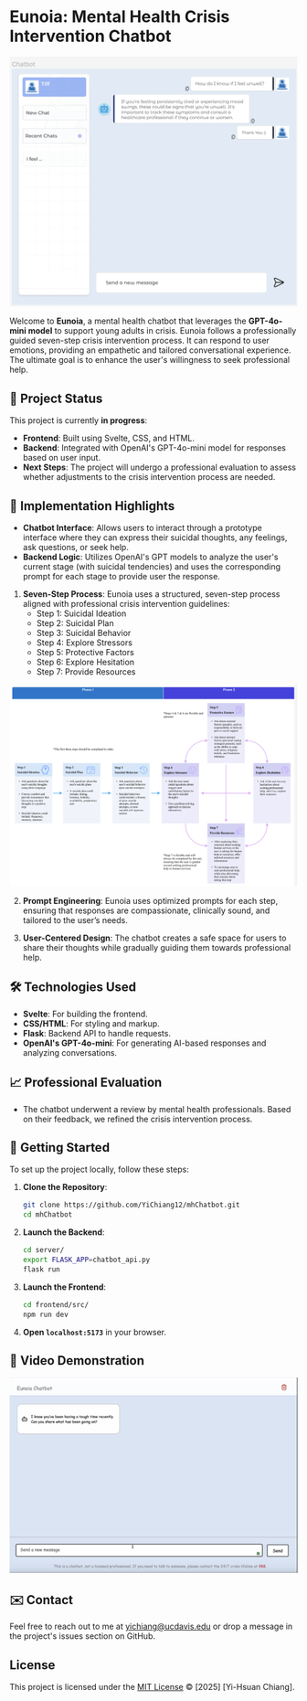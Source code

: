 # Eunoia: Mental Health Crisis Intervention Chatbot

![Figma Design](images/figma_chatbotDesign.png "Figma Design for Chatbot")

Welcome to **Eunoia**, a mental health chatbot that leverages the **GPT-4o-mini model** to support young adults in crisis. Eunoia follows a professionally guided seven-step crisis intervention process. It can respond to user emotions, providing an empathetic and tailored conversational experience. The ultimate goal is to enhance the user's willingness to seek professional help.

## 🚧 Project Status

This project is currently **in progress**:
- **Frontend**: Built using Svelte, CSS, and HTML.
- **Backend**: Integrated with OpenAI's GPT-4o-mini model for responses based on user input.
- **Next Steps**: The project will undergo a professional evaluation to assess whether adjustments to the crisis intervention process are needed.


## 📌 Implementation Highlights

- **Chatbot Interface**: Allows users to interact through a prototype interface where they can express their suicidal thoughts, any feelings, ask questions, or seek help.
- **Backend Logic**: Utilizes OpenAI's GPT models to analyze the user's current stage (with suicidal tendencies) and uses the corresponding prompt for each stage to provide user the response.

1. **Seven-Step Process**: Eunoia uses a structured, seven-step process aligned with professional crisis intervention guidelines:
    - Step 1: Suicidal Ideation
    - Step 2: Suicidal Plan
    - Step 3: Suicidal Behavior
    - Step 4: Explore Stressors
    - Step 5: Protective Factors
    - Step 6: Explore Hesitation
    - Step 7: Provide Resources

![Seven-Step Process Flowchart](images/7_stepProcess.png "Seven-Step Process Flowchart")

2. **Prompt Engineering**: Eunoia uses optimized prompts for each step, ensuring that responses are compassionate, clinically sound, and tailored to the user’s needs.

3. **User-Centered Design**: The chatbot creates a safe space for users to share their thoughts while gradually guiding them towards professional help.

## 🛠 Technologies Used

- **Svelte**: For building the frontend.
- **CSS/HTML**: For styling and markup.
- **Flask**: Backend API to handle requests.
- **OpenAI's GPT-4o-mini**: For generating AI-based responses and analyzing conversations.

## 📈 Professional Evaluation

- The chatbot underwent a review by mental health professionals. Based on their feedback, we refined the crisis intervention process.

## 🏁 Getting Started

To set up the project locally, follow these steps:

1. **Clone the Repository**:
    ```bash
    git clone https://github.com/YiChiang12/mhChatbot.git
    cd mhChatbot
    ```

2. **Launch the Backend**:
    ```bash
    cd server/
    export FLASK_APP=chatbot_api.py
    flask run
    ```

3. **Launch the Frontend**:
    ```bash
    cd frontend/src/
    npm run dev
    ```

4. **Open `localhost:5173`** in your browser.

## 🎥 Video Demonstration
[![Eunoia Chatbot Demo](images/videoFrame.png)](https://drive.google.com/file/d/1pduU65QJt_a_iy_PcLj_bGmBGs92FpsC/view "Eunoia Chatbot Demo")


## ✉️ Contact
Feel free to reach out to me at [yichiang@ucdavis.edu](mailto:yichiang@ucdavis.edu) or drop a message in the project's issues section on GitHub.


## License
This project is licensed under the [MIT License](LICENSE.md) © [2025] [Yi-Hsuan Chiang].
